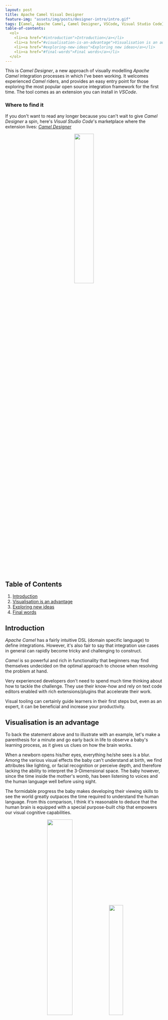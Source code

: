 ```yaml
---
layout: post
title: Apache Camel Visual Designer
feature-img: "assets/img/posts/designer-intro/intro.gif"
tags: [Camel, Apache Camel, Camel Designer, VSCode, Visual Studio Code]
table-of-contents: 
  <ol>
    <li><a href="#introduction">Introduction</a></li>
    <li><a href="#visualisation-is-an-advantage">Visualisation is an advantage</a></li>
    <li><a href="#exploring-new-ideas">Exploring new ideas</a></li>
    <li><a href="#final-words">Final words</a></li>
  </ol>
---
```


This is *Camel Designer*, a new approach of visually modelling *Apache Camel* integration processes in which I've been working. It welcomes experienced *Camel* riders, and provides an easy entry point for those exploring the most popular open source integration framework for the first time. The tool comes as an extension you can install in *VSCode*.

### Where to find it

If you don't want to read any longer because you can't wait to give *Camel Designer* a spin, here's *Visual Studio Code*'s marketplace where the extension lives: [*Camel Designer*](https://marketplace.visualstudio.com/items?itemName=brunoNetId.camel-designer)

<p align="center">
   <img src="{{site.baseurl}}/assets/img/posts/designer-intro/camel-icon.png" width="35%" />
</p>

<br>

## Table of Contents

1. [Introduction](#introduction)
2. [Visualisation is an advantage](#visualisation-is-an-advantage)
3. [Exploring new ideas](#exploring-new-ideas)
3. [Final words](#final-words)


## Introduction

*Apache Camel* has a fairly intuitive DSL (domain specific language) to define integrations. However, it's also fair to say that integration use cases in general can rapidly become tricky and challenging to construct.

*Camel* is so powerful and rich in functionality that beginners may find themselves undecided on the optimal approach to choose when resolving the problem at hand.

Very experienced developers don't need to spend much time thinking about how to tackle the challenge. They use their know-how and rely on text code editors enabled with rich extensions/plugins that accelerate their work.

Visual tooling can certainly guide learners in their first steps but, even as an expert, it can be beneficial and increase your productivity.


## Visualisation is an advantage

To back the statement above and to illustrate with an example, let's make a parenthesis for a minute and go early back in life to observe a baby's learning process, as it gives us clues on how the brain works.

When a newborn opens his/her eyes, everything he/she sees is a blur. Among the various visual effects the baby can't understand at birth, we find attributes like lighting, or facial recognition or perceive depth, and therefore lacking the ability to interpret the 3-Dimensional space. The baby however, since the time inside the mother's womb, has been listening to voices and the human language well before using sight.

The formidable progress the baby makes developing their viewing skills to see the world greatly outpaces the time required to understand the human language. From this comparison, I think it's reasonable to deduce that the human brain is equipped with a special purpose-built chip that empowers our visual cognitive capabilities.

<div style="text-align: center">
<img style="padding-right: 0px;" src="{{ site.baseurl }}/assets/img/posts/designer-intro/baby-sight.png" width="40%">
<img  style="padding-left: 0px;" src="{{ site.baseurl }}/assets/img/posts/designer-intro/image-blur.gif" width="30%">
</div>

While perceiving the world using sight is a task solved in a more instinctive way, understanding language demands greater brain power. We seem in a way hardwired to assimilate visuals, but we need extra time to improve our neuronal network before we can successfully encode-decode information. In short, we're faster to process imagery than interpreting information.

So it's no surprise that in all industries, visualisation is a very important instrument used to exploit our cognitive strengths. Think for instance about how essential marketing campaigns are and how critical the role of visualisation plays. Looking for more familiar examples, most of us use graphs and slides in our daily work to be more effective when presenting to an audience. Also think about how much faster it is to communicate feelings using 'emoticons' rather than typing them down. And what about sharing jokes... animated GIFs, and short funny clips are the winners. It seems the world is in a rush, information needs to flow fast and furious.

Similarly, in the software industry, there is no time to waste. It seeks constant improvement, ideally reducing the time to acquire new skills to a minimum. This, when done effectively, ultimately translates in lowering costs and augmenting productivity.

So why wouldn't we also try to take advantage of visualisation?<br>
We must give it a go. 


## Exploring new ideas

*Camel Designer* is not just about rendering intuitive imagery, it is about empowering the developer. We know that traditional visual tools deliberately keep the auto-generated code hidden from the developer in files. They are accessible but not easy to understand.

*Camel Designer* attempts to maintain a bi-directional flow between the classic developer code view and the visual modeler so that the relationship between the two is maintained open, keeping both worlds connected. Experienced developers, to start with, can work in the code and see how changes affect the visual model. On the other hand, visual developers working on the graphical editor, and perhaps not familiar with *Apache Camel*, can quickly learn how the *Camel* building blocks are used in the source view.

![]({{ site.baseurl }}/assets/img/posts/designer-intro/editor1.jpg)  

The picture above shows the *VSCode* extension, where you can see how the code editor and visual editor are side to side. When in *VSCode* you open a *Camel* XML file (left hand side), you can open the visual view (right hand side) which will graphically render the *Camel* code. When working on the visual editor, all changes will automatically be applied in the source code view.

The above sets the base principle, but also opens new interaction options. The tool is currently under development, and therefore only a number of features are available. As progress is made, the intention is to identify new ideas that bring productivity value.

![]({{ site.baseurl }}/assets/img/posts/designer-intro/navigation.jpg) 

As illustrated above, one of the implemented ideas is the code navigation system. Your source code may end up having many *Camel* route definitions (process flows), making it very tedious to find the visual artifacts you're looking for. With *Camel Designer*, just click on any code line in the XML editor and the tool will present on the graphical canvas the visual object that represents the selected *Camel* element.

## Final words

I purposefully didn't say much about other features *Camel Designer* includes, I rather let you discover them and encourage you to try the editor first hand. *Visual Studio Code* makes it very easy to find and install extensions, and there's a reason why it gained so much popularity and became the editor of choice for many. Despite *Camel Designer* still having to cover a lot of ground, it already provides a taste of what it tries to achieve.

I've used visual integration tools since year 2000 and have extensively coded, very happily, with text-only editors. Because I understand very well both worlds, I can easily empathise with those on both sides of the fence. Obviously, this initiative I'm invested in shows how beneficial I think visual tooling can be, but I would love to hear your thoughts on the subject, and if you happen to try the tool, I'd love to hear what opinion you extract, or any other kind of feedback you'd like to share.

<br>

### Resources

*Camel Designer* in *VSCode*'s marketplace:<br> 
[https://marketplace.visualstudio.com/items?itemName=brunoNetId.camel-designer](https://marketplace.visualstudio.com/items?itemName=brunoNetId.camel-designer)

GitHub project:<br> 
[https://github.com/designer-for-camel/camel-designer](https://github.com/designer-for-camel/camel-designer)

---

<br/>




